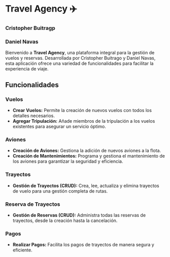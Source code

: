 # Travel Agency ✈️

### Cristopher Buitragp
### Daniel Navas

Bienvenido a **Travel Agency**, una plataforma integral para la gestión de vuelos y reservas. Desarrollada por Cristopher Buitrago y Daniel Navas, esta aplicación ofrece una variedad de funcionalidades para facilitar la experiencia de viaje.

## Funcionalidades

### Vuelos
- **Crear Vuelos:** Permite la creación de nuevos vuelos con todos los detalles necesarios.
- **Agregar Tripulación:** Añade miembros de la tripulación a los vuelos existentes para asegurar un servicio óptimo.

### Aviones
- **Creación de Aviones:** Gestiona la adición de nuevos aviones a la flota.
- **Creación de Mantenimientos:** Programa y gestiona el mantenimiento de los aviones para garantizar la seguridad y eficiencia.

### Trayectos
- **Gestión de Trayectos (CRUD):** Crea, lee, actualiza y elimina trayectos de vuelo para una gestión completa de rutas.

### Reserva de Trayectos
- **Gestión de Reservas (CRUD):** Administra todas las reservas de trayectos, desde la creación hasta la cancelación.

### Pagos
- **Realizar Pagos:** Facilita los pagos de trayectos de manera segura y eficiente.
